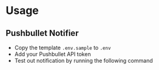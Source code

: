 # Usage

## Pushbullet Notifier

- Copy the template `.env.sample` to `.env`
- Add your Pushbullet API token
- Test out notification by running the following command

